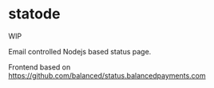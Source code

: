statode
==================

WIP

Email controlled Nodejs based status page.

Frontend based on https://github.com/balanced/status.balancedpayments.com
